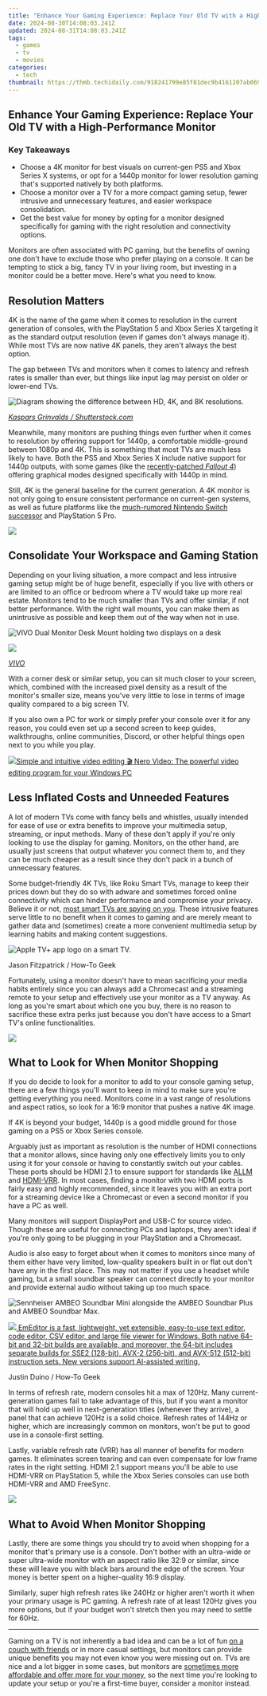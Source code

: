 ```yaml
---
title: "Enhance Your Gaming Experience: Replace Your Old TV with a High-Performance Monitor"
date: 2024-08-30T14:08:03.241Z
updated: 2024-08-31T14:08:03.241Z
tags:
  - games
  - tv
  - movies
categories:
  - tech
thumbnail: https://thmb.techidaily.com/918241799e85f81dec9b4161207ab0693452bcd53dc379a61f25b9401249f9af.jpg
---
```


## Enhance Your Gaming Experience: Replace Your Old TV with a High-Performance Monitor

### Key Takeaways

* Choose a 4K monitor for best visuals on current-gen PS5 and Xbox Series X systems, or opt for a 1440p monitor for lower resolution gaming that's supported natively by both platforms.
* Choose a monitor over a TV for a more compact gaming setup, fewer intrusive and unnecessary features, and easier workspace consolidation.
* Get the best value for money by opting for a monitor designed specifically for gaming with the right resolution and connectivity options.

 Monitors are often associated with PC gaming, but the benefits of owning one don't have to exclude those who prefer playing on a console. It can be tempting to stick a big, fancy TV in your living room, but investing in a monitor could be a better move. Here's what you need to know.

##  Resolution Matters

 4K is the name of the game when it comes to resolution in the current generation of consoles, with the PlayStation 5 and Xbox Series X targeting it as the standard output resolution (even if games don't always manage it). While most TVs are now native 4K panels, they aren't always the best option.

 The gap between TVs and monitors when it comes to latency and refresh rates is smaller than ever, but things like input lag may persist on older or lower-end TVs.

![Diagram showing the difference between HD, 4K, and 8K resolutions.](https://static1.howtogeekimages.com/wordpress/wp-content/uploads/2019/01/1c6c2554.jpg) 

_[Kaspars Grinvalds / Shutterstock.com](https://www.shutterstock.com/image-photo/visual-comparison-between-different-tv-resolution-1841845708)_

 Meanwhile, many monitors are pushing things even further when it comes to resolution by offering support for 1440p, a comfortable middle-ground between 1080p and 4K. This is something that most TVs are much less likely to have. Both the PS5 and Xbox Series X include native support for 1440p outputs, with some games (like the [recently-patched _Fallout 4_](https://tech-savvy.techidaily.com/optimizing-dietary-habits-using-ai-insights/)) offering graphical modes designed specifically with 1440p in mind.

 Still, 4K is the general baseline for the current generation. A 4K monitor is not only going to ensure consistent performance on current-gen systems, as well as future platforms like the [much-rumored Nintendo Switch successor](https://video-screen-grab.techidaily.com/in-2024-leveraging-obs-establishing-an-efficient-countdown-clock/) and PlayStation 5 Pro.

<!-- affiliate ads begin -->
<a href="https://shop.mondly.com/affiliate.php?ACCOUNT=ATISTUDI&AFFILIATE=108875&PATH=https%3A%2F%2Fwww.mondly.com%3FAFFILIATE%3D108875%26RESOURCE%3D%2BEducational%2B300x600%2B"><img src="https://secure.avangate.com/images/merchant/69c418c33ec2e1a4267fa9bb77fa1428/educational-300x600.gif" border="0"></a>
<!-- affiliate ads end -->
##  Consolidate Your Workspace and Gaming Station

 Depending on your living situation, a more compact and less intrusive gaming setup might be of huge benefit, especially if you live with others or are limited to an office or bedroom where a TV would take up more real estate. Monitors tend to be much smaller than TVs and offer similar, if not better performance. With the right wall mounts, you can make them as unintrusive as possible and keep them out of the way when not in use.

![VIVO Dual Monitor Desk Mount holding two displays on a desk](https://static1.howtogeekimages.com/wordpress/wp-content/uploads/2022/07/VIVO-Dual-Monitor-Desk-Mount-Deal-for-07.14.22.jpg) 

<!-- affiliate ads begin -->
<a href="https://estore.winxdvd.com/order/checkout.php?PRODS=4612444&QTY=1&AFFILIATE=108875&CART=1"><img src="https://www.winxdvd.com/affiliate/new-banner/pt-728x90.jpg" border="0"></a>
<!-- affiliate ads end -->
_[VIVO](https://www.amazon.com/dp/B009S750LA)_

 With a corner desk or similar setup, you can sit much closer to your screen, which, combined with the increased pixel density as a result of the monitor's smaller size, means you've very little to lose in terms of image quality compared to a big screen TV.

 If you also own a PC for work or simply prefer your console over it for any reason, you could even set up a second screen to keep guides, walkthroughs, online communities, Discord, or other helpful things open next to you while you play.

<!-- affiliate ads begin -->
<a href="https://store.nero.com/order/checkout.php?PRODS=42296685&QTY=1&AFFILIATE=108875&CART=1"><img src="http://cdnwww.nero.com/nero-com-wAssets/img/banners/2022/video-pp/ScreenshotSlider/Nero-Video-Advanced-editing.JPG" border="0">Simple and intuitive video editing
🎬 Nero Video:
The powerful video editing program for your Windows PC</a>
<!-- affiliate ads end -->
##  Less Inflated Costs and Unneeded Features

 A lot of modern TVs come with fancy bells and whistles, usually intended for ease of use or extra benefits to improve your multimedia setup, streaming, or input methods. Many of these don't apply if you're only looking to use the display for gaming. Monitors, on the other hand, are usually just screens that output whatever you connect them to, and they can be much cheaper as a result since they don't pack in a bunch of unnecessary features.

 Some budget-friendly 4K TVs, like Roku Smart TVs, manage to keep their prices down but they do so with adware and sometimes forced online connectivity which can hinder performance and compromise your privacy. Believe it or not, [most smart TVs are spying on you](https://facebook-videos.techidaily.com/updated-tips-and-tricks-for-locating-recent-videos-youve-liked/). These intrusive features serve little to no benefit when it comes to gaming and are merely meant to gather data and (sometimes) create a more convenient multimedia setup by learning habits and making content suggestions.

![Apple TV+ app logo on a smart TV.](https://static1.howtogeekimages.com/wordpress/wp-content/uploads/2024/03/apple-tv-app-logo-on-a-smart-tv.jpg) 

Jason Fitzpatrick / How-To Geek

 Fortunately, using a monitor doesn't have to mean sacrificing your media habits entirely since you can always add a Chromecast and a streaming remote to your setup and effectively use your monitor as a TV anyway. As long as you're smart about which one you buy, there is no reason to sacrifice these extra perks just because you don't have access to a Smart TV's online functionalities.

<!-- affiliate ads begin -->
<a href="https://store.nero.com/order/checkout.php?PRODS=42296855&QTY=1&AFFILIATE=108875&CART=1"><img src="http://cdnwww.nero.com/nero-com-wAssets/img/banners/2023/recode/Nero_Recode_Screen_2.png" border="0"></a>
<!-- affiliate ads end -->
##  What to Look for When Monitor Shopping

 If you do decide to look for a monitor to add to your console gaming setup, there are a few things you'll want to keep in mind to make sure you're getting everything you need. Monitors come in a vast range of resolutions and aspect ratios, so look for a 16:9 monitor that pushes a native 4K image.

 If 4K is beyond your budget, 1440p is a good middle ground for those gaming on a PS5 or Xbox Series console.

 Arguably just as important as resolution is the number of HDMI connections that a monitor allows, since having only one effectively limits you to only using it for your console or having to constantly switch out your cables. These ports should be HDMI 2.1 to ensure support for standards like [ALLM](https://win11.techidaily.com/turn-the-tide-solving-chrome-file-upload-issues-on-windows-pcs/) and [HDMI-VRR](https://android-unlock.techidaily.com/in-2024-unlock-your-samsung-galaxy-s23-fe-phone-with-ease-the-3-best-lock-screen-removal-tools-by-drfone-android/). In most cases, finding a monitor with two HDMI ports is fairly easy and highly recommended, since it leaves you with an extra port for a streaming device like a Chromecast or even a second monitor if you have a PC as well.

 Many monitors will support DisplayPort and USB-C for source video. Though these are useful for connecting PCs and laptops, they aren't ideal if you're only going to be plugging in your PlayStation and a Chromecast.

 Audio is also easy to forget about when it comes to monitors since many of them either have very limited, low-quality speakers built in or flat out don't have any in the first place. This may not matter if you use a headset while gaming, but a small soundbar speaker can connect directly to your monitor and provide external audio without taking up too much space.

![Sennheiser AMBEO Soundbar Mini alongside the AMBEO Soundbar Plus and AMBEO Soundbar Max.](https://static1.howtogeekimages.com/wordpress/wp-content/uploads/2024/04/53153976178_577d1632b6_o.jpg) 

<!-- affiliate ads begin -->
<a href="https://shop.emeditor.com/order/checkout.php?PRODS=4610657&QTY=1&AFFILIATE=108875&CART=1"><img src="https://www.emeditor.com/wp-content/uploads/2024/06/emeditor_chat_ai.png" border="0">
EmEditor is a fast, lightweight, yet extensible, easy-to-use text editor, code editor, CSV editor, and large file viewer for Windows. Both native 64-bit and 32-bit builds are available, and moreover, the 64-bit includes separate builds for SSE2 (128-bit), AVX-2 (256-bit), and AVX-512 (512-bit) instruction sets. New versions support AI-assisted writing.</a>
<!-- affiliate ads end -->
Justin Duino / How-To Geek

 In terms of refresh rate, modern consoles hit a max of 120Hz. Many current-generation games fail to take advantage of this, but if you want a monitor that will hold up well in next-generation titles (whenever they arrive), a panel that can achieve 120Hz is a solid choice. Refresh rates of 144Hz or higher, which are increasingly common on monitors, won't be put to good use in a console-first setting.

 Lastly, variable refresh rate (VRR) has all manner of benefits for modern games. It eliminates screen tearing and can even compensate for low frame rates in the right setting. HDMI 2.1 support means you'll be able to use HDMI-VRR on PlayStation 5, while the Xbox Series consoles can use both HDMI-VRR and AMD FreeSync.

<!-- affiliate ads begin -->
<a href="https://secure.2checkout.com/order/checkout.php?PRODS=4620780&QTY=1&AFFILIATE=108875&CART=1"><img src="https://secure.avangate.com/images/merchant/07dd4d5a72f5740ef0f035f201951476/728__90banner.jpg" border="0"></a>
<!-- affiliate ads end -->
##  What to Avoid When Monitor Shopping

 Lastly, there are some things you should try to avoid when shopping for a monitor that's primary use is a console. Don't bother with an ultra-wide or super ultra-wide monitor with an aspect ratio like 32:9 or similar, since these will leave you with black bars around the edge of the screen. Your money is better spent on a higher-quality 16:9 display.

 Similarly, super high refresh rates like 240Hz or higher aren't worth it when your primary usage is PC gaming. A refresh rate of at least 120Hz gives you more options, but if your budget won't stretch then you may need to settle for 60Hz.

---

 Gaming on a TV is not inherently a bad idea and can be a lot of fun [on a couch with friends](https://facebook-video-footage.techidaily.com/new-achieve-high-rankings-on-youtube-with-top-seo-tips-1-11-for-2024/) or in more casual settings, but monitors can provide unique benefits you may not even know you were missing out on. TVs are nice and a lot bigger in some cases, but monitors are [sometimes more affordable and offer more for your money](https://fox-http.techidaily.com/fundamental-definitions-in-virtual-narrative-art/), so the next time you're looking to update your setup or you're a first-time buyer, consider a monitor instead.

<ins class="adsbygoogle"
     style="display:block"
     data-ad-format="autorelaxed"
     data-ad-client="ca-pub-7571918770474297"
     data-ad-slot="1223367746"></ins>



<ins class="adsbygoogle"
     style="display:block"
     data-ad-client="ca-pub-7571918770474297"
     data-ad-slot="8358498916"
     data-ad-format="auto"
     data-full-width-responsive="true"></ins>


